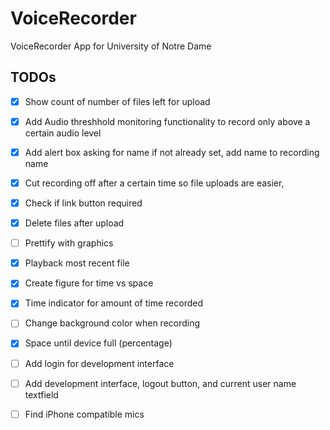 # VoiceRecorder
VoiceRecorder App for University of Notre Dame

## TODOs
- [x]  Show count of number of files left for upload
- [x]  Add Audio threshhold monitoring functionality to record only above a certain audio level
- [x]  Add alert box asking for name if not already set, add name to recording name
- [x]  Cut recording off after a certain time so file uploads are easier, 
- [x]  Check if link button required
- [x]  Delete files after upload
- [ ]  Prettify with graphics
- [x]  Playback most recent file
- [x]  Create figure for time vs space
- [x]  Time indicator for amount of time recorded
- [ ]  Change background color when recording
- [x]  Space until device full (percentage)
- [ ]  Add login for development interface
- [ ]  Add development interface, logout button, and current user name textfield
- [ ]  Find iPhone compatible mics








